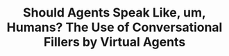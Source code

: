 ---
name: "Should Agents Speak Like Um Humans"
title: "Should Agents Speak Like, um, Humans? The Use of Conversational Fillers by Virtual Agents"
project: null
event: "Proceedings of Intelligent Virtual Agents, Amsterdam."
authors:
- name: "Pfeifer, L."
- name: "Bickmore, T."
year: 2009
resources:
- name: "IVA09 disfluency"
  src: "IVA09.disfluency.pdf"
external_url: null
draft: false
---